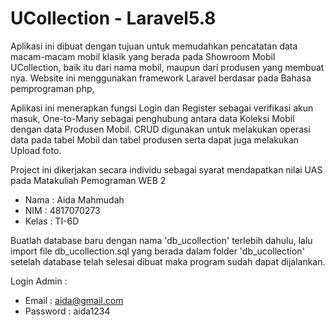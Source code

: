 # UCollection - Laravel5.8
Aplikasi ini dibuat dengan tujuan untuk memudahkan pencatatan data macam-macam mobil klasik yang berada pada Showroom Mobil UCollection, 
baik itu dari nama mobil, maupun dari produsen yang membuat nya. Website ini menggunakan framework Laravel berdasar pada Bahasa pemprograman php, 

Aplikasi ini menerapkan fungsi Login dan Register sebagai verifikasi akun masuk, One-to-Many sebagai penghubung antara data Koleksi Mobil dengan data Produsen Mobil. 
CRUD digunakan untuk melakukan operasi data pada tabel Mobil dan tabel produsen serta dapat juga melakukan Upload foto. 

Project ini dikerjakan secara individu sebagai syarat mendapatkan nilai UAS pada Matakuliah Pemograman WEB 2
- Nama  : Aida Mahmudah
- NIM   : 4817070273
- Kelas : TI-6D

Buatlah database baru dengan nama 'db_ucollection' terlebih dahulu, lalu import file db_ucollection.sql yang berada dalam folder 'db_ucollection' 
setelah database telah selesai dibuat maka program sudah dapat dijalankan.

Login Admin :
- Email    : aida@gmail.com
- Password : aida1234
